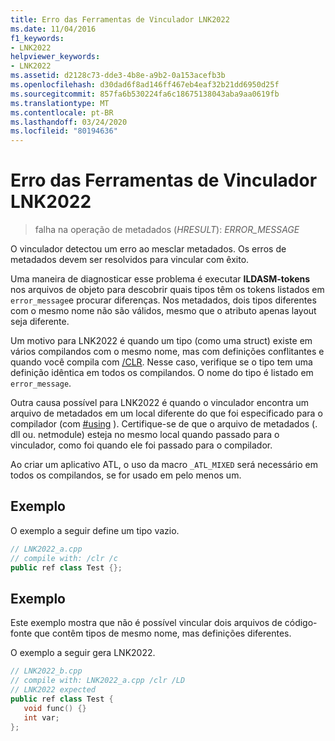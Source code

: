 ```yaml
---
title: Erro das Ferramentas de Vinculador LNK2022
ms.date: 11/04/2016
f1_keywords:
- LNK2022
helpviewer_keywords:
- LNK2022
ms.assetid: d2128c73-dde3-4b8e-a9b2-0a153acefb3b
ms.openlocfilehash: d30dad6f8ad146ff467eb4eaf32b21dd6950d25f
ms.sourcegitcommit: 857fa6b530224fa6c18675138043aba9aa0619fb
ms.translationtype: MT
ms.contentlocale: pt-BR
ms.lasthandoff: 03/24/2020
ms.locfileid: "80194636"
---
```

# <a name="linker-tools-error-lnk2022"></a>Erro das Ferramentas de Vinculador LNK2022

> falha na operação de metadados (*HRESULT*): *ERROR_MESSAGE*

O vinculador detectou um erro ao mesclar metadados. Os erros de metadados devem ser resolvidos para vincular com êxito.

Uma maneira de diagnosticar esse problema é executar **ILDASM-tokens** nos arquivos de objeto para descobrir quais tipos têm os tokens listados em `error_message`e procurar diferenças.  Nos metadados, dois tipos diferentes com o mesmo nome não são válidos, mesmo que o atributo apenas layout seja diferente.

Um motivo para LNK2022 é quando um tipo (como uma struct) existe em vários compilandos com o mesmo nome, mas com definições conflitantes e quando você compila com [/CLR](../../build/reference/clr-common-language-runtime-compilation.md).  Nesse caso, verifique se o tipo tem uma definição idêntica em todos os compilandos.  O nome do tipo é listado em `error_message`.

Outra causa possível para LNK2022 é quando o vinculador encontra um arquivo de metadados em um local diferente do que foi especificado para o compilador (com [#using](../../preprocessor/hash-using-directive-cpp.md) ). Certifique-se de que o arquivo de metadados (. dll ou. netmodule) esteja no mesmo local quando passado para o vinculador, como foi quando ele foi passado para o compilador.

Ao criar um aplicativo ATL, o uso da macro `_ATL_MIXED` será necessário em todos os compilandos, se for usado em pelo menos um.

## <a name="example"></a>Exemplo

O exemplo a seguir define um tipo vazio.

```cpp
// LNK2022_a.cpp
// compile with: /clr /c
public ref class Test {};
```

## <a name="example"></a>Exemplo

Este exemplo mostra que não é possível vincular dois arquivos de código-fonte que contêm tipos de mesmo nome, mas definições diferentes.

O exemplo a seguir gera LNK2022.

```cpp
// LNK2022_b.cpp
// compile with: LNK2022_a.cpp /clr /LD
// LNK2022 expected
public ref class Test {
   void func() {}
   int var;
};
```
